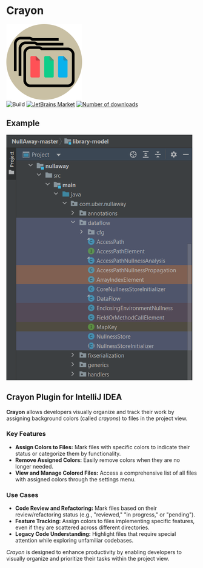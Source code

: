 <p align="center">
    <h1>Crayon</h1>
    <img src="https://raw.githubusercontent.com/V-Kaze/crayon/04811d68fa4a378a9a20c0ae5d8ab1efa6c19151/src/main/resources/META-INF/pluginIcon.svg" alt="Plugin icon" width="200" height="200"/>
    <br />
    <img src="https://github.com/V-Kaze/crayon/workflows/Build/badge.svg" alt="Build" />
    <a href="https://plugins.jetbrains.com/plugin/26210"><img src="https://img.shields.io/jetbrains/plugin/v/26210.svg" alt="JetBrains Market"/></a>
    <a href="https://plugins.jetbrains.com/plugin/26210"><img src="https://img.shields.io/jetbrains/plugin/d/26210.svg" alt="Number of downloads"/></a>
    <br />
</p>

## Example

![Crayon example](https://github.com/V-Kaze/crayon/raw/main/screenshots/project_view.png)

<!-- Plugin description -->
<h2>Crayon Plugin for IntelliJ IDEA</h2>
<p><strong>Crayon</strong> allows  developers visually organize and track their work by assigning
background colors (called <em>crayons</em>) to files in the project view.</p>
<h3>Key Features</h3>
<ul>
  <li><strong>Assign Colors to Files:</strong> Mark files with specific colors to indicate their status or categorize them by functionality.</li>
  <li><strong>Remove Assigned Colors:</strong> Easily remove colors when they are no longer needed.</li>
  <li><strong>View and Manage Colored Files:</strong> Access a comprehensive list of all files with assigned colors through the settings menu.</li>
</ul>
<h3>Use Cases</h3>
<ul>
  <li><strong>Code Review and Refactoring:</strong> Mark files based on their review/refactoring status (e.g., "reviewed," "in progress," or "pending").</li>
  <li><strong>Feature Tracking:</strong> Assign colors to files implementing specific features, even if they are scattered across different directories.</li>
  <li><strong>Legacy Code Understanding:</strong> Highlight files that require special attention while exploring unfamiliar codebases.</li>
</ul>
<p><em>Crayon</em> is designed to enhance productivity by enabling developers to visually organize and prioritize their tasks within the project view.</p>
<!-- Plugin description end -->